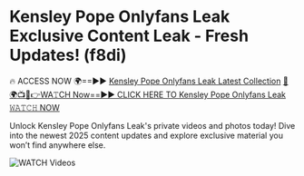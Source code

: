 # Kensley Pope Onlyfans Leak Exclusive Content Leak - Fresh Updates! (f8di)

🔥 ACCESS NOW 🌍==►► <a href="https://tinyurl.com/3fjeunct" rel="nofollow">Kensley Pope Onlyfans Leak Latest Collection</a></h3>
[🔴🌍📺📱👉WA𝚃CH Now==►► CLICK HERE TO Kensley Pope Onlyfans Leak 𝚆𝙰𝚃𝙲𝙷 NOW](https://tinyurl.com/3fjeunct)

Unlock Kensley Pope Onlyfans Leak's private videos and photos today! Dive into the newest 2025 content updates and explore exclusive material you won’t find anywhere else.


<a href="https://tinyurl.com/3fjeunct" rel="nofollow" data-target="animated-image.originalLink"><img src="https://camo.githubusercontent.com/8a4f000d20f83aca3bf7ec5f350d767afa0574a8a352519fd8cfa583a6f93a33/68747470733a2f2f692e696d6775722e636f6d2f644a486b345a712e676966" alt="WATCH Videos" data-canonical-src="https://i.imgur.com/dJHk4Zq.gif" style="max-width: 100%; display: inline-block;" data-target="animated-image.originalImage"></a>
